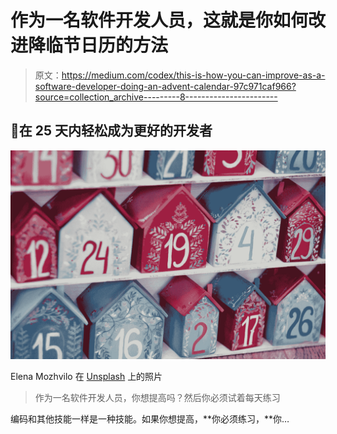 # 作为一名软件开发人员，这就是你如何改进降临节日历的方法

> 原文：<https://medium.com/codex/this-is-how-you-can-improve-as-a-software-developer-doing-an-advent-calendar-97c971caf966?source=collection_archive---------8----------------------->

## 📆在 25 天内轻松成为更好的开发者

![](img/a26ec424615520291f5df59d710420bd.png)

Elena Mozhvilo 在 [Unsplash](https://unsplash.com?utm_source=medium&utm_medium=referral) 上的照片

> 作为一名软件开发人员，你想提高吗？然后你必须试着每天练习

编码和其他技能一样是一种技能。如果你想提高，**你必须练习，**你…